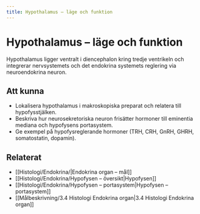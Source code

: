 ```yaml
---
title: Hypothalamus – läge och funktion
---
```


# Hypothalamus – läge och funktion

Hypothalamus ligger ventralt i diencephalon kring tredje ventrikeln och integrerar nervsystemets och det endokrina systemets reglering via neuroendokrina neuron.

## Att kunna
- Lokalisera hypothalamus i makroskopiska preparat och relatera till hypofysstjälken.
- Beskriva hur neurosekretoriska neuron frisätter hormoner till eminentia mediana och hypofysens portasystem.
- Ge exempel på hypofysreglerande hormoner (TRH, CRH, GnRH, GHRH, somatostatin, dopamin).

## Relaterat
- [[Histologi/Endokrina/|Endokrina organ – mål]]
- [[Histologi/Endokrina/Hypofysen – översikt|Hypofysen]]
- [[Histologi/Endokrina/Hypofysen – portasystem|Hypofysen – portasystem]]
- [[Målbeskrivning/3.4 Histologi Endokrina organ|3.4 Histologi Endokrina organ]]
